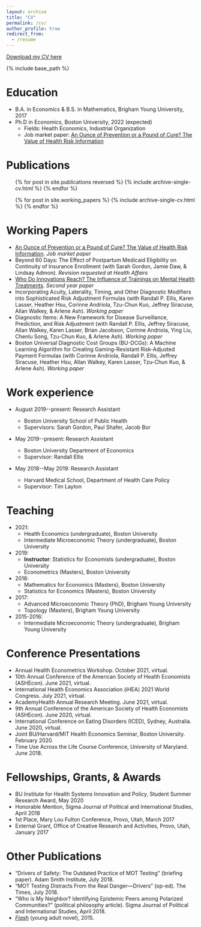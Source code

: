 ```yaml
---
layout: archive
title: "CV"
permalink: /cv/
author_profile: true
redirect_from:
  - /resume
---
```


[Download my CV here](http://alex-hoagland.github.io/files/HoaglandCV_current.pdf)

{% include base_path %}

Education
======
* B.A. in Economics & B.S. in Mathematics, Brigham Young University, 2017
* Ph.D in Economics, Boston University, 2022 (expected)
    * Fields: Health Economics, Industrial Organization
    * Job market paper: [An Ounce of Prevention or a Pound of Cure? The Value of Health Risk Information](https://alex-hoagland.github.io/workingpapers/jmp-health-risk-information)

Publications
======
  <ul>{% for post in site.publications reversed %}
    {% include archive-single-cv.html %}
  {% endfor %}</ul>

  <ul>{% for post in site.working_papers %}
    {% include archive-single-cv.html %}
  {% endfor %}</ul>
  
Working Papers
=====
* [An Ounce of Prevention or a Pound of Cure? The Value of Health Risk Information](https://alex-hoagland.github.io/workingpapers/jmp-health-risk-information). _Job market paper_
* Beyond 60 Days: The Effect of Postpartum Medicaid Eligibility on Continuity of Insurance Enrollment (with Sarah Gordon, Jamie Daw, & Lindsay Admon). _Revision requested at
Health Affairs_
* [Who Do Innovations Reach? The Influence of Trainings on Mental Health Treatments](https://alex-hoagland.github.io/workingpapers/innovations-mental-health). _Second year paper_
* Incorporating Acuity, Laterality, Timing, and Other Diagnostic Modifiers into Sophisticated Risk Adjustment Formulas (with Randall P. Ellis, Karen Lasser, Heather Hsu, Corinne Andriola, Tzu-Chun Kuo, Jeffrey Siracuse, Allan Walkey, & Arlene Ash). _Working paper_
* Diagnostic Items: A New Framework for Disease Surveillance, Prediction, and Risk Adjustment (with Randall P. Ellis, Jeffrey Siracuse, Allan Walkey, Karen Lasser, Brian Jacobson, Corinne Andriola, Ying Liu, Chenlu Song, Tzu-Chun Kuo, & Arlene Ash). _Working paper_
* Boston Universal Diagnostic Cost Groups (BU-DCGs): A Machine Learning Algorithm for Creating Gaming-Resistant Risk-Adjusted Payment Formulas (with Corinne Andriola, Randall P. Ellis, Jeffrey Siracuse, Heather Hsu, Allan Walkey, Karen Lasser, Tzu-Chun Kuo, & Arlene Ash). _Working paper_

Work experience
======
* August 2019--present: Research Assistant
  * Boston University School of Public Health
  * Supervisors: Sarah Gordon, Paul Shafer, Jacob Bor
  
* May 2019--present: Research Assistant
  * Boston University Department of Economics
  * Supervisor: Randall Ellis
  
* May 2018--May 2019: Research Assistant
  * Harvard Medical School, Department of Health Care Policy
  * Supervisor: Tim Layton
  
Teaching
======
* 2021: 
   * Health Economics (undergraduate), Boston University
   * Intermediate Microeconomic Theory (undergraduate), Boston University
* 2019: 
   * **Instructor**: Statistics for Economists (undergraduate), Boston University
   * Econometrics (Masters), Boston University
* 2018: 
   * Mathematics for Economics (Masters), Boston University
   * Statistics for Economics (Masters), Boston University
* 2017: 
   * Advanced Microeconomic Theory (PhD), Brigham Young University
   * Topology (Masters), Brigham Young University
* 2015-2016: 
   * Intermediate Microeconomic Theory (undergraduate), Brigham Young University

Conference Presentations
=====
* Annual Health Econometrics Workshop. October 2021, virtual. 
* 10th Annual Conference of the American Society of Health Economists (ASHEcon). June 2021, virtual.  
* International Health Economics Association (iHEA) 2021 World Congress. July 2021, virtual.
* AcademyHealth Annual Research Meeting. June 2021, virtual. 
* 9th Annual Conference of the American Society of Health Economists (ASHEcon). June 2020, virtual.
* International Conference on Eating Disorders (ICED), Sydney, Australia. June 2020, virtual.
* Joint BU/Harvard/MIT Health Economics Seminar, Boston University. February 2020.
* Time Use Across the Life Course Conference, University of Maryland. June 2018.

Fellowships, Grants, & Awards
=====
* BU Institute for Health Systems Innovation and Policy, Student Summer Research Award, May 2020
* Honorable Mention, Sigma Journal of Political and International Studies, April 2018
* 1st Place, Mary Lou Fulton Conference, Provo, Utah, March 2017
* External Grant, Office of Creative Research and Activities, Provo, Utah, January 2017

Other Publications
=====
* “Drivers of Safety: The Outdated Practice of MOT Testing” (briefing paper). Adam Smith Institute, July 2018.
* “MOT Testing Distracts From the Real Danger—Drivers” (op-ed). The Times, July 2018.
* “Who is My Neighbor? Identifying Epistemic Peers among Polarized Communities?” (political philosophy article). Sigma Journal of Political and International Studies, April 2018.
* [*Flash*](https://www.amazon.com/gp/product/1533070571/ref=dbs_a_def_rwt_bibl_vppi_i0) (young adult novel), 2015.
